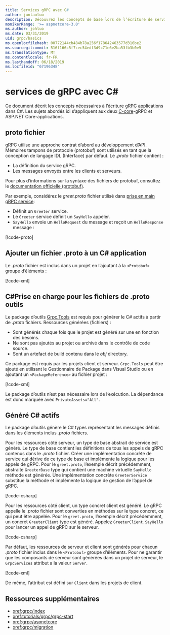 ```yaml
---
title: Services gRPC avec C#
author: juntaoluo
description: Découvrez les concepts de base lors de l’écriture de services gRPC avec C#.
monikerRange: '>= aspnetcore-3.0'
ms.author: johluo
ms.date: 03/31/2019
uid: grpc/basics
ms.openlocfilehash: 00772144cb484b78a256f178642463577d316be2
ms.sourcegitcommit: 516f166c5f7cec54edf3d9c71e6e2ba53fb3b0e5
ms.translationtype: MT
ms.contentlocale: fr-FR
ms.lasthandoff: 06/18/2019
ms.locfileid: "67196348"
---
```

# <a name="grpc-services-with-c"></a>services de gRPC avec C\#

Ce document décrit les concepts nécessaires à l’écriture [gRPC](https://grpc.io/docs/guides/) applications dans C#. Les sujets abordés ici s’appliquent aux deux [C-core](https://grpc.io/blog/grpc-stacks)-gRPC et ASP.NET Core-applications.

## <a name="proto-file"></a>proto fichier

gRPC utilise une approche contrat d’abord au développement d’API. Mémoires tampons de protocole (protobuf) sont utilisés en tant que la conception de langage IDL (Interface) par défaut. Le *.proto* fichier contient :

* La définition du service gRPC.
* Les messages envoyés entre les clients et serveurs.

Pour plus d’informations sur la syntaxe des fichiers de protobuf, consultez le [documentation officielle (protobuf)](https://developers.google.com/protocol-buffers/docs/proto3).

Par exemple, considérez le *greet.proto* fichier utilisé dans [prise en main gRPC service](xref:tutorials/grpc/grpc-start):

* Définit un `Greeter` service.
* Le `Greeter` service définit un `SayHello` appeler.
* `SayHello` envoie un `HelloRequest` du message et reçoit un `HelloResponse` message :

[!code-proto[](~/tutorials//grpc/grpc-start/sample/GrpcGreeter/Protos/greet.proto)]

## <a name="add-a-proto-file-to-a-c-app"></a>Ajouter un fichier .proto à un C\# application

Le *.proto* fichier est inclus dans un projet en l’ajoutant à la `<Protobuf>` groupe d’éléments :

[!code-xml[](~/tutorials/grpc/grpc-start/sample/GrpcGreeter/GrpcGreeter.csproj?highlight=2&range=7-9)]

## <a name="c-tooling-support-for-proto-files"></a>C#Prise en charge pour les fichiers de .proto outils

Le package d’outils [Grpc.Tools](https://www.nuget.org/packages/Grpc.Tools/) est requis pour générer le C# actifs à partir de *.proto* fichiers. Ressources générées (fichiers) :

* Sont générés chaque fois que le projet est généré sur une en fonction des besoins.
* Ne sont pas ajoutés au projet ou archivé dans le contrôle de code source.
* Sont un artefact de build contenu dans le *obj* directory.

Ce package est requis par les projets client et serveur. `Grpc.Tools` peut être ajouté en utilisant le Gestionnaire de Package dans Visual Studio ou en ajoutant un `<PackageReference>` au fichier projet :

[!code-xml[](~/tutorials/grpc/grpc-start/sample/GrpcGreeter/GrpcGreeter.csproj?highlight=1&range=15)]

Le package d’outils n’est pas nécessaire lors de l’exécution. La dépendance est donc marquée avec `PrivateAssets="All"`.

## <a name="generated-c-assets"></a>Généré C# actifs

Le package d’outils génère le C# types représentant les messages définis dans les éléments inclus *.proto* fichiers.

Pour les ressources côté serveur, un type de base abstrait de service est généré. Le type de base contient les définitions de tous les appels de gRPC contenus dans le *.proto* fichier. Créer une implémentation concrète de service qui dérive de ce type de base et implémente la logique pour les appels de gRPC. Pour le `greet.proto`, l’exemple décrit précédemment, abstraite `GreeterBase` type qui contient une machine virtuelle `SayHello` méthode est générée. Une implémentation concrète `GreeterService` substitue la méthode et implémente la logique de gestion de l’appel de gRPC.

[!code-csharp[](~/tutorials//grpc/grpc-start/sample/GrpcGreeter/Services/GreeterService.cs?name=snippet)]

Pour les ressources côté client, un type concret client est généré. Le gRPC appelle le *.proto* fichier sont converties en méthodes sur le type concret, ce qui peut être appelée. Pour le `greet.proto`, l’exemple décrit précédemment, un concret `GreeterClient` type est généré. Appelez `GreeterClient.SayHello` pour lancer un appel de gRPC sur le serveur.

[!code-csharp[](~/tutorials//grpc/grpc-start/sample/GrpcGreeterClient/Program.cs?highlight=5-8&name=snippet)]

Par défaut, les ressources de serveur et client sont générés pour chacun *.proto* fichier inclus dans le `<Protobuf>` groupe d’éléments. Pour ne garantir que les composants de serveur sont générées dans un projet de serveur, le `GrpcServices` attribut a la valeur `Server`.

[!code-xml[](~/tutorials//grpc/grpc-start/sample/GrpcGreeter/GrpcGreeter.csproj?highlight=2&range=7-9)]

De même, l’attribut est défini sur `Client` dans les projets de client.

## <a name="additional-resources"></a>Ressources supplémentaires

* <xref:grpc/index>
* <xref:tutorials/grpc/grpc-start>
* <xref:grpc/aspnetcore>
* <xref:grpc/migration>
